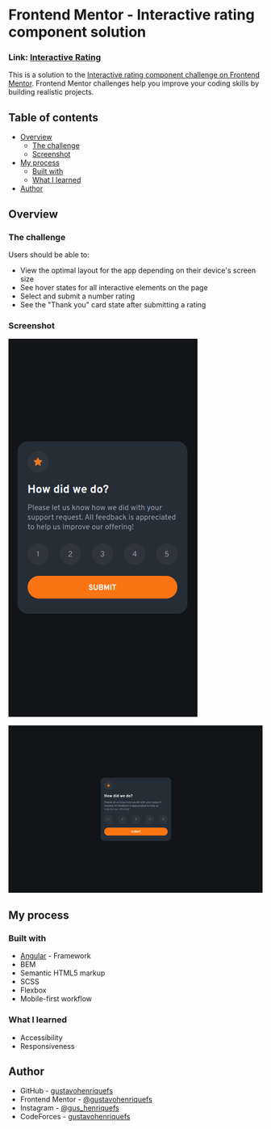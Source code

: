 # Frontend Mentor - Interactive rating component solution
### Link: [Interactive Rating](https://gustavohenriquefs.netlify.app/rating)
This is a solution to the [Interactive rating component challenge on Frontend Mentor](https://www.frontendmentor.io/challenges/interactive-rating-component-koxpeBUmI). Frontend Mentor challenges help you improve your coding skills by building realistic projects.

## Table of contents

- [Overview](#overview)
  - [The challenge](#the-challenge)
  - [Screenshot](#screenshot)
- [My process](#my-process)
  - [Built with](#built-with)
  - [What I learned](#what-i-learned)
- [Author](#author)

## Overview

### The challenge

Users should be able to:

- View the optimal layout for the app depending on their device's screen size
- See hover states for all interactive elements on the page
- Select and submit a number rating
- See the "Thank you" card state after submitting a rating

### Screenshot

![](./src/assets/images/readme/screen-mobile.png)

![](./src/assets/images/readme/screen-desktop.png)

## My process

### Built with

- [Angular](https://angular.io/) - Framework
- BEM
- Semantic HTML5 markup
- SCSS
- Flexbox
- Mobile-first workflow

### What I learned

- Accessibility
- Responsiveness

## Author

- GitHub - [gustavohenriquefs](https://github.com/gustavohenriquefs)
- Frontend Mentor - [@gustavohenriquefs](https://www.frontendmentor.io/profile/gustavohenriquefs)
- Instagram - [@gus_henriquefs](https://www.instagram.com/gus_henriquefs/)
- CodeForces - [gustavohenriquefs](https://codeforces.com/profile/gustavohenriquefs)
